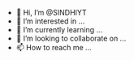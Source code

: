 - 👋 Hi, I’m @SINDHIYT
- 👀 I’m interested in ...
- 🌱 I’m currently learning ...
- 💞️ I’m looking to collaborate on ...
- 📫 How to reach me ...

<!---
SINDHIYT/SINDHIYT is a ✨ special ✨ repository because its `README.md` (this file) appears on your GitHub profile.
You can click the Preview link to take a look at your changes.
--->
